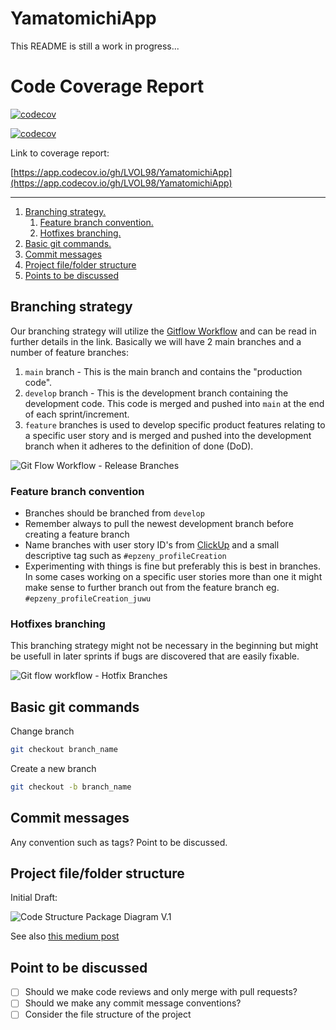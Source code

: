 # YamatomichiApp

This README is still a work in progress...

# Code Coverage Report

[![codecov](https://codecov.io/gh/LVOL98/YamatomichiApp/branch/main/graph/badge.svg?token=0Q9VOW921Z)](https://codecov.io/gh/LVOL98/YamatomichiApp)

[![codecov](https://codecov.io/gh/{LVOL98}/{YamatomichiApp}/branch/master/graph/badge.svg)](https://codecov.io/gh/{LVOL98}/{YamatomichiApp})

Link to coverage report:

[https://app.codecov.io/gh/LVOL98/YamatomichiApp](https://app.codecov.io/gh/LVOL98/YamatomichiApp)

---

1. [Branching strategy.](#branch-strat)
   1. [Feature branch convention.](#branch-conv)
   2. [Hotfixes branching.](#branch-hotfixes)
2. [Basic git commands.](#basic-git-commands)
3. [Commit messages](#commit-messages)
4. [Project file/folder structure](#project-structure)
6. [Points to be discussed](d#iscussion-points)

<a name="branch-strat"></a>

## Branching strategy

Our branching strategy will utilize the
[Gitflow Workflow](https://www.atlassian.com/git/tutorials/comparing-workflows/gitflow-workflow)
and can be read in further details in the link. Basically we will have 2 main
branches and a number of feature branches:

1. `main` branch - This is the main branch and contains the "production code".
2. `develop` branch - This is the development branch containing the development
code. This code is merged and pushed into `main` at the end of each
sprint/increment.
3. `feature` branches is used to develop specific product features relating to a
specific user story and is merged and pushed into the development branch when it
 adheres to the definition of done (DoD).

![Git Flow Workflow - Release Branches](<https://wac-cdn.atlassian.com/dam/jcr:b5259cce-6245-49f2-b89b-9871f9ee3fa4/03%20(2).svg?cdnVersion=1472>)

<a name="branch-conv"></a>

### Feature branch convention

- Branches should be branched from `develop`
- Remember always to pull the newest development branch before creating a feature
branch
- Name branches with user story ID's from [ClickUp](https://app.clickup.com/4656448/v/b/s/8730607)
and a small descriptive tag such as `#epzeny_profileCreation`
- Experimenting with things is fine but preferably this is best in branches. In
some cases working on a specific user stories more than one it might make sense
to further branch out from the feature branch eg. `#epzeny_profileCreation_juwu`

<a name="branch-hotfixes"></a>

### Hotfixes branching

This branching strategy might not be necessary in the beginning but might be
usefull in later sprints if bugs are discovered that are easily fixable.

![Git flow workflow - Hotfix Branches](<https://wac-cdn.atlassian.com/dam/jcr:61ccc620-5249-4338-be66-94d563f2843c/05%20(2).svg?cdnVersion=1472>)

<a name="basic-git-commands"></a>

## Basic git commands

Change branch

```bash
git checkout branch_name
```

Create a new branch

```bash
git checkout -b branch_name
```

<a name="commit-messages"></a>

## Commit messages

Any convention such as tags? Point to be discussed.

<a name="project-structure"></a>

## Project file/folder structure

Initial Draft:

![Code Structure Package Diagram V.1](https://github.com/jsonwulff/YamatomichiApp/tree/main/documentation/assets/Package_Diagram.png)

See also [this medium post](https://medium.com/flutter-community/flutter-scalable-folder-files-structure-8f860faafebd)

<a name="discussion-points"></a>

## Point to be discussed

- [ ] Should we make code reviews and only merge with pull requests?
- [ ] Should we make any commit message conventions?
- [ ] Consider the file structure of the project

<!-- ## Setting up your local developer environment on Mac

1. Download the Flutter SDK (Software development kit):
[flutter_macos_1.22.6-stable.zip](https://storage.googleapis.com/flutter_infra/releases/stable/macos/flutter_macos_1.22.6-stable.zip)
2. Extract the file in the desired location - can be anywhere on your system doesn't matter. Can be done manually or with the following command:

```bash
cd ~/PATH-TO-DESIED-LOCATIOM
unzip ~/Downloads/flutter_macos_1.22.6-stable.zip
```

3. Add the `flutter` tool to your path. This is done by opening your .bash_profile file found in your root user folder. Can be opened/created either with `code ~/.bash_profile` if VS code is already in your path. Otherwise goto your hme folder in finder (usually has the name of you computer user) and press `CMD + SHIFT + .` for showing hidden files. If no such file exist you can create one with `touch .bash_profile`. -->
